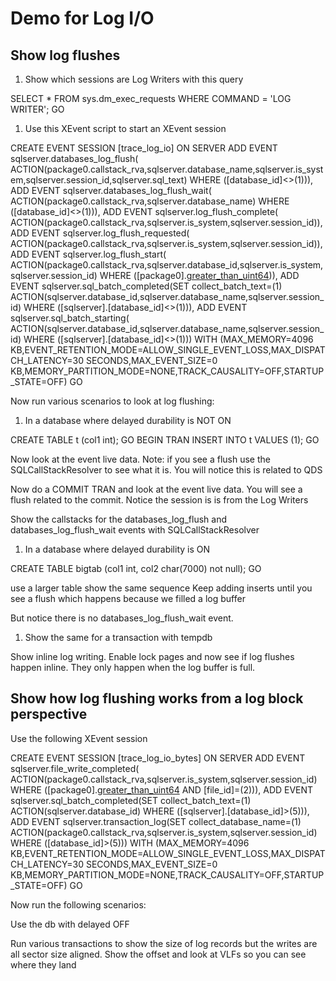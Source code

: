 # Demo for Log I/O

## Show log flushes

1. Show which sessions are Log Writers with this query

SELECT * FROM sys.dm_exec_requests
WHERE COMMAND = 'LOG WRITER';
GO

1. Use this XEvent script to start an XEvent session

CREATE EVENT SESSION [trace_log_io] ON SERVER 
ADD EVENT sqlserver.databases_log_flush(
    ACTION(package0.callstack_rva,sqlserver.database_name,sqlserver.is_system,sqlserver.session_id,sqlserver.sql_text)
    WHERE ([database_id]<>(1))),
ADD EVENT sqlserver.databases_log_flush_wait(
    ACTION(package0.callstack_rva,sqlserver.database_name)
    WHERE ([database_id]<>(1))),
ADD EVENT sqlserver.log_flush_complete(
    ACTION(package0.callstack_rva,sqlserver.is_system,sqlserver.session_id)),
ADD EVENT sqlserver.log_flush_requested(
    ACTION(package0.callstack_rva,sqlserver.is_system,sqlserver.session_id)),
ADD EVENT sqlserver.log_flush_start(
    ACTION(package0.callstack_rva,sqlserver.database_id,sqlserver.is_system,sqlserver.session_id)
    WHERE ([package0].[greater_than_uint64]([database_id],(5)))),
ADD EVENT sqlserver.sql_batch_completed(SET collect_batch_text=(1)
    ACTION(sqlserver.database_id,sqlserver.database_name,sqlserver.session_id)
    WHERE ([sqlserver].[database_id]<>(1))),
ADD EVENT sqlserver.sql_batch_starting(
    ACTION(sqlserver.database_id,sqlserver.database_name,sqlserver.session_id)
    WHERE ([sqlserver].[database_id]<>(1)))
WITH (MAX_MEMORY=4096 KB,EVENT_RETENTION_MODE=ALLOW_SINGLE_EVENT_LOSS,MAX_DISPATCH_LATENCY=30 SECONDS,MAX_EVENT_SIZE=0 KB,MEMORY_PARTITION_MODE=NONE,TRACK_CAUSALITY=OFF,STARTUP_STATE=OFF)
GO

Now run various scenarios to look at log flushing:

1. In a database where delayed durability is NOT ON

CREATE TABLE t (col1 int);
GO
BEGIN TRAN
INSERT INTO t VALUES (1);
GO

Now look at the event live data. Note: if you see a flush use the SQLCallStackResolver to see what it is. You will notice this is related to QDS

Now do a COMMIT TRAN and look at the event live data. You will see a flush related to the commit. Notice the session is is from the Log Writers

Show the callstacks for the databases_log_flush and databases_log_flush_wait events with SQLCallStackResolver

1. In a database where delayed durability is ON

CREATE TABLE bigtab (col1 int, col2 char(7000) not null);
GO

use a larger table
show the same sequence
Keep adding inserts until you see a flush which happens because we filled a log buffer

But notice there is no databases_log_flush_wait event.

1. Show the same for a transaction with tempdb

Show inline log writing. Enable lock pages and now see if log flushes happen inline. They only happen when the log buffer is full.

## Show how log flushing works from a log block perspective

Use the following XEvent session

CREATE EVENT SESSION [trace_log_io_bytes] ON SERVER 
ADD EVENT sqlserver.file_write_completed(
    ACTION(package0.callstack_rva,sqlserver.is_system,sqlserver.session_id)
    WHERE ([package0].[greater_than_uint64]([database_id],(5)) AND [file_id]=(2))),
ADD EVENT sqlserver.sql_batch_completed(SET collect_batch_text=(1)
    ACTION(sqlserver.database_id)
    WHERE ([sqlserver].[database_id]>(5))),
ADD EVENT sqlserver.transaction_log(SET collect_database_name=(1)
    ACTION(package0.callstack_rva,sqlserver.is_system,sqlserver.session_id)
    WHERE ([database_id]>(5)))
WITH (MAX_MEMORY=4096 KB,EVENT_RETENTION_MODE=ALLOW_SINGLE_EVENT_LOSS,MAX_DISPATCH_LATENCY=30 SECONDS,MAX_EVENT_SIZE=0 KB,MEMORY_PARTITION_MODE=NONE,TRACK_CAUSALITY=OFF,STARTUP_STATE=OFF)
GO

Now run the following scenarios:

Use the db with delayed OFF

Run various transactions to show the size of log records but the writes are all sector size aligned. Show the offset and look at VLFs so you can see where they land